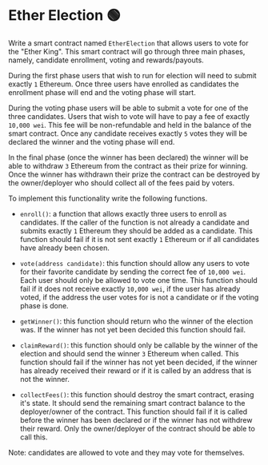 # Ether Election 🟢

Write a smart contract named `EtherElection` that allows users to vote for the "Ether King". This smart contract will go through three main phases, namely, candidate enrollment, voting and rewards/payouts.

During the first phase users that wish to run for election will need to submit exactly `1` Ethereum. Once three users have enrolled as candidates the enrollment phase will end and the voting phase will start.

During the voting phase users will be able to submit a vote for one of the three candidates. Users that wish to vote will have to pay a fee of exactly `10,000 wei`. This fee will be non-refundable and held in the balance of the smart contract. Once any candidate receives exactly `5` votes they will be declared the winner and the voting phase will end.

In the final phase (once the winner has been declared) the winner will be able to withdraw `3` Ethereum from the contract as their prize for winning. Once the winner has withdrawn their prize the contract can be destroyed by the owner/deployer who should collect all of the fees paid by voters.

To implement this functionality write the following functions.

- `enroll()`: a function that allows exactly three users to enroll as candidates. If the caller of the function is not already a candidate and submits exactly `1` Ethereum they should be added as a candidate. This function should fail if it is not sent exactly `1` Ethereum or if all candidates have already been chosen.

- `vote(address candidate)`: this function should allow any users to vote for their favorite candidate by sending the correct fee of `10,000 wei`. Each user should only be allowed to vote one time. This function should fail if it does not receive exactly `10,000 wei`, if the user has already voted, if the address the user votes for is not a candidate or if the voting phase is done.

- `getWinner()`: this function should return who the winner of the election was. If the winner has not yet been decided this function should fail.

- `claimReward()`: this function should only be callable by the winner of the election and should send the winner `3` Ethereum when called. This function should fail if the winner has not yet been decided, if the winner has already received their reward or if it is called by an address that is not the winner.

- `collectFees()`: this function should destroy the smart contract, erasing it's state. It should send the remaining smart contract balance to the deployer/owner of the contract. This function should fail if it is called before the winner has been declared or if the winner has not withdrew their reward. Only the owner/deployer of the contract should be able to call this.

Note: candidates are allowed to vote and they may vote for themselves.
